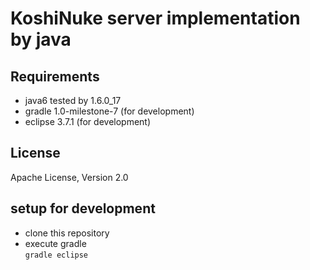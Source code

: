 # KoshiNuke server implementation by java

## Requirements
* java6 tested by 1.6.0_17
* gradle 1.0-milestone-7 (for development)
* eclipse 3.7.1 (for development)

## License
Apache License, Version 2.0

## setup for development
* clone this repository
* execute gradle  
  `gradle eclipse`